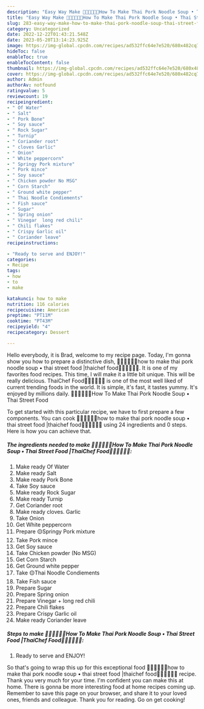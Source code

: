 ```yaml
---
description: "Easy Way Make 🧑🏽‍🍳🧑🏼‍🍳How To Make Thai Pork Noodle Soup • Thai Street Food |ThaiChef Food🧑🏽‍🍳🧑🏼‍🍳 yang Delicious"
title: "Easy Way Make 🧑🏽‍🍳🧑🏼‍🍳How To Make Thai Pork Noodle Soup • Thai Street Food |ThaiChef Food🧑🏽‍🍳🧑🏼‍🍳 yang Delicious"
slug: 283-easy-way-make-how-to-make-thai-pork-noodle-soup-thai-street-food-thaichef-food-yang-delicious
category: Uncategorized
date: 2022-12-22T01:43:21.548Z
date: 2023-05-20T13:14:23.925Z
image: https://img-global.cpcdn.com/recipes/ad532ffc64e7e520/680x482cq70/how-to-make-thai-pork-noodle-soup-thai-street-food-thaichef-food-recipe-main-photo.jpg
hideToc: false
enableToc: true
enableTocContent: false
thumbnail: https://img-global.cpcdn.com/recipes/ad532ffc64e7e520/680x482cq70/how-to-make-thai-pork-noodle-soup-thai-street-food-thaichef-food-recipe-main-photo.jpg
cover: https://img-global.cpcdn.com/recipes/ad532ffc64e7e520/680x482cq70/how-to-make-thai-pork-noodle-soup-thai-street-food-thaichef-food-recipe-main-photo.jpg
author: Admin
authorAv: notfound
ratingvalue: 5
reviewcount: 19
recipeingredient:
- " Of Water"
- " Salt"
- " Pork Bone"
- " Soy sauce"
- " Rock Sugar"
- " Turnip"
- " Coriander root"
- " cloves Garlic"
- " Onion"
- " White peppercorn"
- " Springy Pork mixture"
- " Pork mince"
- " Soy sauce"
- " Chicken powder No MSG"
- " Corn Starch"
- " Ground white pepper"
- " Thai Noodle Condiements"
- " Fish sauce"
- " Sugar"
- " Spring onion"
- " Vinegar  long red chili"
- " Chili flakes"
- " Crispy Garlic oil"
- " Coriander leave"
recipeinstructions:

- "Ready to serve and ENJOY!"
categories:
- Recipe
tags:
- how
- to
- make

katakunci: how to make 
nutrition: 116 calories
recipecuisine: American
preptime: "PT11M"
cooktime: "PT43M"
recipeyield: "4"
recipecategory: Dessert

---
```



Hello everybody, it is Brad, welcome to my recipe page. Today, I'm gonna show you how to prepare a distinctive dish, 🧑🏽‍🍳🧑🏼‍🍳how to make thai pork noodle soup • thai street food |thaichef food🧑🏽‍🍳🧑🏼‍🍳. It is one of my favorites food recipes. This time, I will make it a little bit unique. This will be really delicious.
ThaiChef Food🧑🏽‍🍳🧑🏼‍🍳 is one of the most well liked of current trending foods in the world. It is simple, it's fast, it tastes yummy. It's enjoyed by millions daily. 🧑🏽‍🍳🧑🏼‍🍳How To Make Thai Pork Noodle Soup • Thai Street Food 


To get started with this particular recipe, we have to first prepare a few components. You can cook 🧑🏽‍🍳🧑🏼‍🍳how to make thai pork noodle soup • thai street food |thaichef food🧑🏽‍🍳🧑🏼‍🍳 using 24 ingredients and 0 steps. Here is how you can achieve that.

<!--inarticleads1-->

##### The ingredients needed to make 🧑🏽‍🍳🧑🏼‍🍳How To Make Thai Pork Noodle Soup • Thai Street Food |ThaiChef Food🧑🏽‍🍳🧑🏼‍🍳:

1. Make ready  Of Water
1. Make ready  Salt
1. Make ready  Pork Bone
1. Take  Soy sauce
1. Make ready  Rock Sugar
1. Make ready  Turnip
1. Get  Coriander root
1. Make ready  cloves. Garlic
1. Take  Onion
1. Get  White peppercorn
1. Prepare  🟡Springy Pork mixture
1. Take  Pork mince
1. Get  Soy sauce
1. Take  Chicken powder (No MSG)
1. Get  Corn Starch
1. Get  Ground white pepper
1. Take  🟡Thai Noodle Condiements
1. Take  Fish sauce
1. Prepare  Sugar
1. Prepare  Spring onion
1. Prepare  Vinegar + long red chili
1. Prepare  Chili flakes
1. Prepare  Crispy Garlic oil
1. Make ready  Coriander leave




<!--inarticleads2-->

##### Steps to make 🧑🏽‍🍳🧑🏼‍🍳How To Make Thai Pork Noodle Soup • Thai Street Food |ThaiChef Food🧑🏽‍🍳🧑🏼‍🍳:


1. Ready to serve and ENJOY!



So that's going to wrap this up for this exceptional food 🧑🏽‍🍳🧑🏼‍🍳how to make thai pork noodle soup • thai street food |thaichef food🧑🏽‍🍳🧑🏼‍🍳 recipe. Thank you very much for your time. I'm confident you can make this at home. There is gonna be more interesting food at home recipes coming up. Remember to save this page on your browser, and share it to your loved ones, friends and colleague. Thank you for reading. Go on get cooking!
